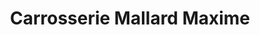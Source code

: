 ---
title: "Carrosserie Mallard Maxime"
url: /ailly-sur-noye/carrosserie-mallard-maxime/
shop: Autowerkstatt
---